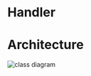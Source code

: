 Handler
========

Architecture
============

![class diagram](../../docs/diagrams/roopkotha_gui_velahandler.svg)
